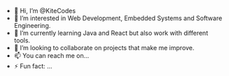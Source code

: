 - 👋 Hi, I’m @KiteCodes
- 👀 I’m interested in Web Development, Embedded Systems and Software Engineering.
- 🌱 I’m currently learning Java and React but also work with different tools.
- 💞️ I’m looking to collaborate on projects that make me improve.
- 📫 You can reach me on...
- ⚡ Fun fact: ...

<!---
KiteCodes/About-me is a ✨ special ✨ repository because its `README.md` (this file) appears on your GitHub profile.
You can click the Preview link to take a look at your changes.
--->

